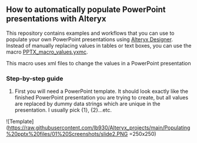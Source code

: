 ## How to automatically populate PowerPoint presentations with Alteryx

This repository contains examples and workflows that you can use to populate your own PowerPoint presentations using [Alteryx Designer](https://www.alteryx.com/products/alteryx-platform/alteryx-designer). Instead of manually replacing values in tables or text boxes, you can use the macro [PPTX_macro_values.yxmc](https://github.com/lb930/Alteryx_projects/blob/main/Populating%20pptx%20files/02%20Workflows/PPTX_macro_values.yxmc). 

This macro uses xml files to change the values in a PowerPoint presentation

### Step-by-step guide

1. First you will need a PowerPoint template. It should look exactly like the finished PowerPoint presentation you are trying to create, but all values are replaced by dummy data strings which are unique in the presentation. I usually pick {1}, {2}...etc.

![Template](https://raw.githubusercontent.com/lb930/Alteryx_projects/main/Populating%20pptx%20files/01%20Screenshots/slide2.PNG  =250x250)
